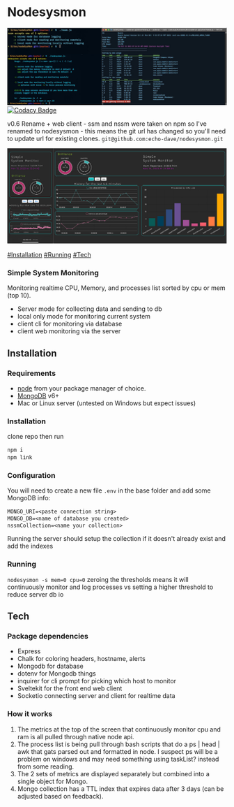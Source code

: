 # Nodesysmon

![cli nodesysmon](readme/cliCombined.jpg)
[![Codacy Badge](https://app.codacy.com/project/badge/Grade/7841499643c94833b32b7e366c05c051)](https://app.codacy.com/gh/echo-dave/nodesysmon/dashboard?utm_source=gh&utm_medium=referral&utm_content=&utm_campaign=Badge_grade)

v0.6 Rename + web client - ssm and nssm were taken on npm so I've renamed to nodesysmon - this means the git url has changed so you'll need to update url for existing clones. `git@github.com:echo-dave/nodesysmon.git`

![web client nodesysmon](readme/webcombined.jpg)

[#Installation](#installation) [#Running](#running) [#Tech](#tech)

### Simple System Monitoring

Monitoring realtime CPU, Memory, and processes list sorted by cpu or mem (top 10).

- Server mode for collecting data and sending to db
- local only mode for monitoring current system
- client cli for monitoring via database
- client web monitoring via the server

## Installation

### Requirements

- [node](https://nodejs.org/en) from your package manager of choice.
- [MongoDB](http://mongodb.com) v6+
- Mac or Linux server (untested on Windows but expect issues)

### Installation

clone repo then run

```bash
npm i
npm link
```

### Configuration

You will need to create a new file `.env` in the base folder and add some MongoDB info:

```editorconfig
MONGO_URI=<paste connection string>
MONGO_DB=<name of database you created>
nssmCollection=<name your collection>
```

Running the server should setup the collection if it doesn't already exist and add the indexes

### Running

`nodesysmon -s mem=0 cpu=0` zeroing the thresholds means it will continuously monitor and log processes vs setting a higher threshold to reduce server db io

## Tech

### Package dependencies

- Express
- Chalk for coloring headers, hostname, alerts
- Mongodb for database
- dotenv for Mongodb things
- inquirer for cli prompt for picking which host to monitor
- Sveltekit for the front end web client
- Socketio connecting server and client for realtime data

### How it works

1. The metrics at the top of the screen that continuously monitor cpu and ram is all pulled through native node api.
2. The process list is being pull through bash scripts that do a ps | head | awk that gats parsed out and formatted in node. I suspect ps will be a problem on windows and may need something using taskList? instead from some reading.
3. The 2 sets of metrics are displayed separately but combined into a single object for Mongo.
4. Mongo collection has a TTL index that expires data after 3 days (can be adjusted based on feedback).
